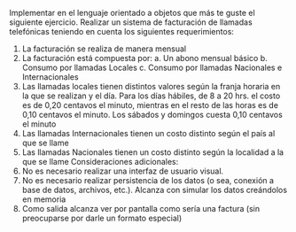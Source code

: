 Implementar en el lenguaje orientado a objetos que más te guste el siguiente ejercicio.
Realizar un sistema de facturación de llamadas telefónicas teniendo en cuenta los siguientes
requerimientos:
1) La facturación se realiza de manera mensual
2) La facturación está compuesta por:
a. Un abono mensual básico
b. Consumo por llamadas Locales
c. Consumo por llamadas Nacionales e Internacionales
3) Las llamadas locales tienen distintos valores según la franja horaria en la que se
realizan y el día. Para los días hábiles, de 8 a 20 hrs. el costo es de 0,20 centavos el
minuto, mientras en el resto de las horas es de 0,10 centavos el minuto. Los sábados
y domingos cuesta 0,10 centavos el minuto
4) Las llamadas Internacionales tienen un costo distinto según el país al que se llame
5) Las llamadas Nacionales tienen un costo distinto según la localidad a la que se
llame
Consideraciones adicionales:
1) No es necesario realizar una interfaz de usuario visual.
2) No es necesario realizar persistencia de los datos (o sea, conexión a base de datos,
archivos, etc.). Alcanza con simular los datos creándolos en memoria
3) Como salida alcanza ver por pantalla como sería una factura (sin preocuparse por
darle un formato especial)
